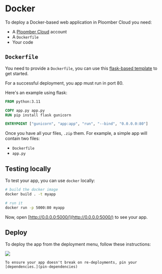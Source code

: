 # Docker

To deploy a Docker-based web application in Ploomber Cloud you need:

- A [Ploomber Cloud](https://platform.ploomber.io/register?utm_source=docker&utm_medium=documentation) account
- A `Dockerfile`
- Your code

## `Dockerfile`

You need to provide a `Dockerfile`, you can use this [flask-based template](https://github.com/ploomber/doc/blob/main/examples/flask/basic-app/Dockerfile) to get started.

For a successful deployment, you app must run in port 80.

Here's an example using flask:

```Dockerfile
FROM python:3.11

COPY app.py app.py
RUN pip install flask gunicorn

ENTRYPOINT ["gunicorn", "app:app", "run", "--bind", "0.0.0.0:80"]
```

Once you have all your files, `.zip` them. For example, a simple app will contain two files:

- `Dockerfile`
- `app.py`

## Testing locally

To test your app, you can use `docker` locally:

```sh
# build the docker image
docker build . -t myapp

# run it
docker run -p 5000:80 myapp
```

Now, open [http://0.0.0.0:5000/](http://0.0.0.0:5000/) to see your app.


## Deploy

To deploy the app from the deployment menu, follow these instructions:

![](../static/docker.png)


```{tip}
To ensure your app doesn't break on re-deployments, pin your [dependencies.](pin-dependencies)
```